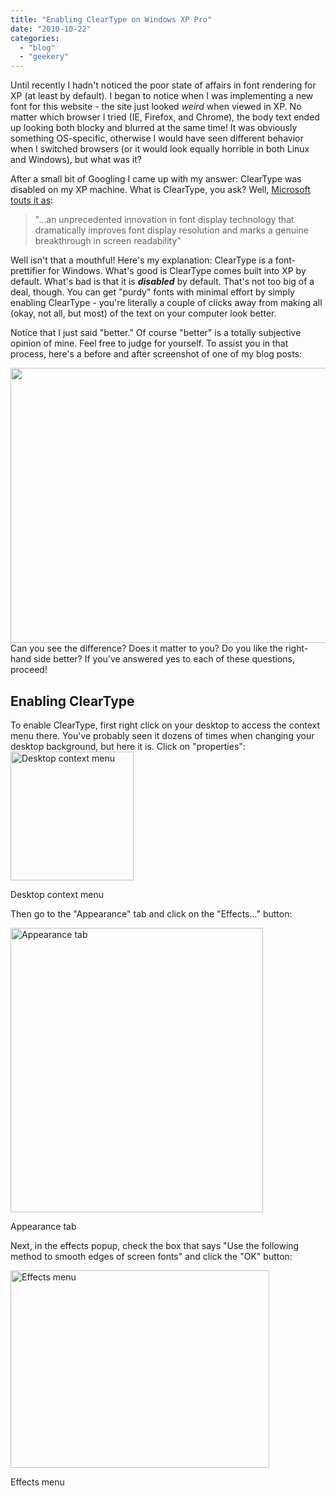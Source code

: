 ```yaml
---
title: "Enabling ClearType on Windows XP Pro"
date: "2010-10-22"
categories: 
  - "blog"
  - "geekery"
---
```

Until recently I hadn't noticed the poor state of affairs in font rendering for XP (at least by default). I began to notice when I was implementing a new font for this website - the site just looked <em>weird </em>when viewed in XP. No matter which browser I tried (IE, Firefox, and Chrome), the body text ended up looking both blocky and blurred at the same time! It was obviously something OS-specific, otherwise  I would have seen different behavior when I switched browsers (or it would look equally horrible in both Linux and Windows), but what was it?

After a small bit of Googling I came up with my answer: ClearType was disabled on my XP machine. What is ClearType, you ask? Well, <a href="http://www.microsoft.com/typography/cleartypeinfo.mspx">Microsoft touts it as</a>:
<blockquote>"...an unprecedented innovation in font display technology      				that dramatically improves font display resolution and marks a genuine      				breakthrough in screen readability"</blockquote>
Well isn't that a mouthful! Here's my explanation: ClearType is a font-prettifier for Windows. What's good is ClearType comes built into XP by default. What's bad is that it is <strong><em>disabled</em></strong> by default. That's not too big of a deal, though. You can get "purdy" fonts with minimal effort by simply enabling ClearType - you're literally a couple of clicks away from making all (okay, not all, but most) of the text on your computer look better.

Notice that I just said "better." Of course "better" is a totally subjective opinion of mine. Feel free to judge for yourself. To assist you in that process, here's a before and after screenshot of one of my blog posts:

<a href="/uploads/2010/10/before_and_after.png"><img class="aligncenter size-full wp-image-306" title="before_and_after" src="/uploads/2010/10/before_and_after.png" alt="" width="908" height="440" /></a>Can you see the difference? Does it matter to you? Do you like the right-hand side better? If you've answered yes to each of these questions, proceed!
<h2>Enabling ClearType</h2>
To enable ClearType, first right click on your desktop to access the context menu there. You've probably seen it dozens of times when changing your desktop background, but here it is. Click on "properties":

<div class="wp-caption aligncenter" style="width: 197px"><a href="/uploads/2010/10/1_properties_screen.jpg"><img class="size-full wp-image-313" title="Desktop context menu" src="/uploads/2010/10/1_properties_screen.jpg" alt="Desktop context menu" width="197" height="206" /></a><p class="wp-caption-text">Desktop context menu</p></div>

Then go to the "Appearance" tab and click on the "Effects..." button:

<div class="wp-caption aligncenter" style="width: 404px"><a href="/uploads/2010/10/2_appearance_tab.jpg"><img class="size-full wp-image-314" title="Appearance tab" src="/uploads/2010/10/2_appearance_tab.jpg" alt="Appearance tab" width="404" height="455" /></a><p class="wp-caption-text">Appearance tab</p></div>

Next, in the effects popup, check the box that says "Use the following method to smooth edges of screen fonts" and click the "OK" button:

<div class="wp-caption aligncenter" style="width: 414px"><a href="/uploads/2010/10/2_effects_menu.jpg"><img class="size-full wp-image-315" title="Effects menu" src="/uploads/2010/10/2_effects_menu.jpg" alt="Effects menu" width="414" height="316" /></a><p class="wp-caption-text">Effects menu</p></div>

